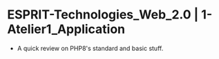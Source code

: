 # ESPRIT-Technologies_Web_2.0 | 1-Atelier1_Application

- A quick review on PHP8's standard and basic stuff.

